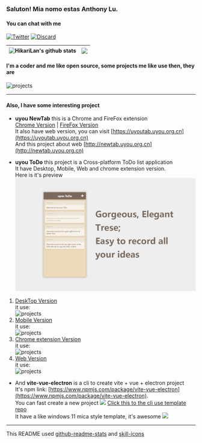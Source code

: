 ### Saluton! Mia nomo estas Anthony Lu.

#### You can chat with me
[![Twitter](https://skillicons.dev/icons?i=twitter)](https://twitter.com/Tony_Lu110)
[![Discard](https://skillicons.dev/icons?i=discord)](https://discord.gg/psCCt5y6)

|<img align="center" src="https://github-readme-stats.vercel.app/api?username=tonylu110&count_private=true&show_icons=true&include_all_commits=true&hide_border=true" alt="HikariLan's github stats" /> | <img align="center" src="https://github-readme-stats.vercel.app/api/top-langs/?username=tonylu110&layout=compact&title_color=359697&icon_color=359697&hide_border=true" /> |
| ------------- | ------------- |

#### I'm a coder and me like open source, some projects me like use then, they are
![projects](https://skillicons.dev/icons?i=ts,js,vue,react,svelte,electron,java,spring,nest,nodejs,vite,mongodb)

----

#### Also, I have some interesting project
- **uyou NewTab** this is a Chrome and FireFox extension \
[Chrome Version](https://github.com/tonylu110/uyouNewTab) | [FireFox Version](https://github.com/tonylu110/uyouNewTab-firefox) \
It also have web version, you can visit [https://uyoutab.uyou.org.cn](https://uyoutab.uyou.org.cn) \
And this project about web [http://newtab.uyou.org.cn](http://newtab.uyou.org.cn)

- **uyou ToDo** this project is a Cross-platform ToDo list application \
It have Desktop, Mobile, Web and chrome extension version. \
Here is it's preview
![](https://github.com/tonylu110/uyouTodo/raw/main/demo/demo2.png)
1. [DeskTop Version](https://github.com/tonylu110/uyou-todo-electron) \
it use: \
![projects](https://skillicons.dev/icons?i=ts,js,vue,electron,vite)
2. [Mobile Version](https://github.com/tonylu110/uyou-todo-uni) \
it use: \
![projects](https://skillicons.dev/icons?i=ts,js,vue,vite)
3. [Chrome extension Version](https://github.com/tonylu110/uyouToDo) \
it use: \
![projects](https://skillicons.dev/icons?i=ts,js,vue,vite)
4. [Web Version](https://github.com/tonylu110/uyou-todo-page) \
it use: \
![projects](https://skillicons.dev/icons?i=ts,js,react,vite)

- And **vite-vue-electron** is a cli to create vite + vue + electron project \
It's npm link: [https://www.npmjs.com/package/vite-vue-electron](https://www.npmjs.com/package/vite-vue-electron). \
You can fast create a new project
![](https://camo.githubusercontent.com/50f636e2a885c5b9f2e6b1e0795048754cc3ddedb903e3a3465ca3d7bda1d65f/68747470733a2f2f766b6365797567752e63646e2e6273706170702e636f6d2f564b4345595547552d30393536623363332d623465642d343035622d383132642d6236623332646662633332322f30316565653237652d336266622d346536612d393337392d3164663830376665663630332e706e67)
[Click this to the cli use template repo](https://github.com/tonylu110/vite-vue-electron) \
It have a like windows 11 mica style template, it's awesome
![](https://camo.githubusercontent.com/812da877e3c511e47537aae80a2d891051d6d2d94ea4208af238c5cbff078079/68747470733a2f2f766b6365797567752e63646e2e6273706170702e636f6d2f564b4345595547552d30393536623363332d623465642d343035622d383132642d6236623332646662633332322f32326332343039642d396338392d343438392d396266302d6261363066653138653462642e706e67)

----

 This README used [github-readme-stats](https://github.com/anuraghazra/github-readme-stats) and [skill-icons](https://github.com/tandpfun/skill-icons)
